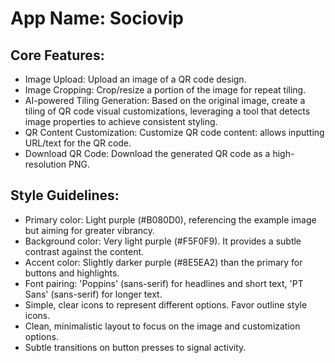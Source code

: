 # **App Name**: Sociovip

## Core Features:

- Image Upload: Upload an image of a QR code design.
- Image Cropping: Crop/resize a portion of the image for repeat tiling.
- AI-powered Tiling Generation: Based on the original image, create a tiling of QR code visual customizations, leveraging a tool that detects image properties to achieve consistent styling.
- QR Content Customization: Customize QR code content: allows inputting URL/text for the QR code.
- Download QR Code: Download the generated QR code as a high-resolution PNG.

## Style Guidelines:

- Primary color: Light purple (#B080D0), referencing the example image but aiming for greater vibrancy.
- Background color: Very light purple (#F5F0F9). It provides a subtle contrast against the content.
- Accent color: Slightly darker purple (#8E5EA2) than the primary for buttons and highlights.
- Font pairing: 'Poppins' (sans-serif) for headlines and short text, 'PT Sans' (sans-serif) for longer text.
- Simple, clear icons to represent different options. Favor outline style icons.
- Clean, minimalistic layout to focus on the image and customization options.
- Subtle transitions on button presses to signal activity.